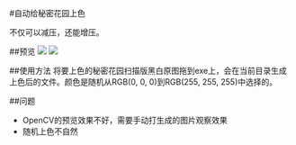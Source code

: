 #自动给秘密花园上色

不仅可以减压，还能增压。

##预览 
![](http://7xku3h.com1.z0.glb.clouddn.com/16-7-23/38754990.jpg)
![](http://7xku3h.com1.z0.glb.clouddn.com/16-7-23/36629878.jpg)

##使用方法
将要上色的秘密花园扫描版黑白原图拖到exe上，会在当前目录生成上色后的文件。颜色是随机从RGB(0, 0, 0)到RGB(255, 255, 255)中选择的。

##问题
- OpenCV的预览效果不好，需要手动打生成的图片观察效果
- 随机上色不自然
